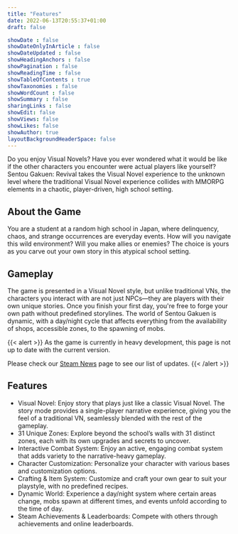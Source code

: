 ```yaml
---
title: "Features"
date: 2022-06-13T20:55:37+01:00
draft: false

showDate : false
showDateOnlyInArticle : false
showDateUpdated : false
showHeadingAnchors : false
showPagination : false
showReadingTime : false
showTableOfContents : true
showTaxonomies : false 
showWordCount : false
showSummary : false
sharingLinks : false
showEdit: false
showViews: false
showLikes: false
showAuthor: true
layoutBackgroundHeaderSpace: false
---
```


Do you enjoy Visual Novels? Have you ever wondered what it would be like if the other characters you encounter were actual players like yourself? Sentou Gakuen: Revival takes the Visual Novel experience to the unknown level where the traditional Visual Novel experience collides with MMORPG elements in a chaotic, player-driven, high school setting.

## About the Game
You are a student at a random high school in Japan, where delinquency, chaos, and strange occurrences are everyday events. How will you navigate this wild environment? Will you make allies or enemies? The choice is yours as you carve out your own story in this atypical school setting.

## Gameplay
The game is presented in a Visual Novel style, but unlike traditional VNs, the characters you interact with are not just NPCs—they are players with their own unique stories. Once you finish your first day, you're free to forge your own path without predefined storylines.
The world of Sentou Gakuen is dynamic, with a day/night cycle that affects everything from the availability of shops, accessible zones, to the spawning of mobs.

{{< alert >}} As the game is currently in heavy development, this page is not up to date with the current version. 

Please check our [Steam News](https://steamcommunity.com/app/405680/allnews/) page to see our list of updates. {{< /alert >}}

## Features
- Visual Novel: Enjoy story that plays just like a classic Visual Novel. The story mode provides a single-player narrative experience, giving you the feel of a traditional VN, seamlessly blended with the rest of the gameplay.
- 31 Unique Zones: Explore beyond the school’s walls with 31 distinct zones, each with its own upgrades and secrets to uncover.
- Interactive Combat System: Enjoy an active, engaging combat system that adds variety to the narrative-heavy gameplay.
- Character Customization: Personalize your character with various bases and customization options.
- Crafting & Item System: Customize and craft your own gear to suit your playstyle, with no predefined recipes.
- Dynamic World: Experience a day/night system where certain areas change, mobs spawn at different times, and events unfold according to the time of day.
- Steam Achievements & Leaderboards: Compete with others through achievements and online leaderboards.